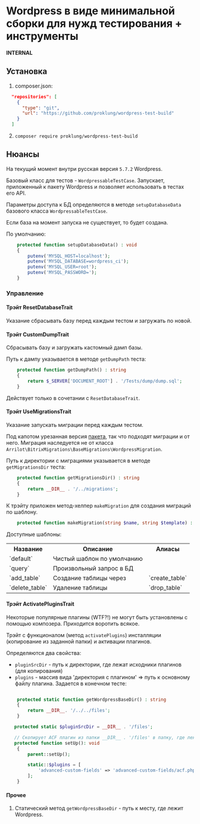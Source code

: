 # Wordpress в виде минимальной сборки для нужд тестирования + инструменты

**INTERNAL**

## Установка

1) composer.json:

```json
  "repositories": [
    {
      "type": "git",
      "url": "https://github.com/proklung/wordpress-test-build"
    }
  ]
```

2) `composer require proklung/wordpress-test-build`

## Нюансы

На текущий момент внутри русская версия `5.7.2` Wordpress.

Базовый класс для тестов - `WordpressableTestCase`. Запускает, приложенный к пакету Wordpress и позволяет использовать в тестах
его API.

Параметры доступа к БД определяются в методе `setupDatabaseData` базового класса `WordpressableTestCase`.

Если база на момент запуска не существует, то будет создана.

По умолчанию:

```php
    protected function setupDatabaseData() : void
    {
        putenv('MYSQL_HOST=localhost');
        putenv('MYSQL_DATABASE=wordpress_ci');
        putenv('MYSQL_USER=root');
        putenv('MYSQL_PASSWORD=');
    }
```

### Управление

#### Трэйт ResetDatabaseTrait

Указание сбрасывать базу перед каждым тестом и загружать по новой.

#### Трэйт CustomDumpTrait

Сбрасывать базу и загружать кастомный дамп базы. 

Путь к дампу указывается в методе `getDumpPath` теста:

```php
    protected function getDumpPath() : string
    {
        return $_SERVER['DOCUMENT_ROOT'] . '/Tests/dump/dump.sql';
    }

```
Действует только в сочетании с `ResetDatabaseTrait`.

#### Трэйт UseMigrationsTrait

Указание запускать миграции перед каждым тестом. 

Под капотом урезанная версия [пакета](https://github.com/ProklUng/wp.migrations), так что подходят миграции и от него. 
Миграция наследуется не от класса `Arrilot\BitrixMigrations\BaseMigrations\WordpressMigration`.

Путь к директории с миграциями указывается в методе `getMigrationsDir` теста:

```php
    protected function getMigrationsDir() : string
    {
        return __DIR__ . '/../migrations';
    }
```

К трэйту приложен метод-хелпер `makeMigration` для создания миграций по шаблону.

```php
    protected function makeMigration(string $name, string $template) : void
```

Доступные шаблоны:

<table>
<tr><th>Название</th><th>Описание</th><th>Алиасы</th></tr>
<tr>
    <td>`default`</td>
    <td>Чистый шаблон по умолчанию</td>
    <td></td>
</tr>

<tr>
    <td>`query`</td>
    <td>Произвольный запрос в БД</td>
    <td></td>
</tr>
<tr>
    <td>`add_table`</td>
    <td>Создание таблицы через</td>
    <td>`create_table`</td>
</tr>
<tr>
    <td>`delete_table`</td>
    <td>Удаление таблицы</td>
    <td>`drop_table`</td>
</tr>
</table>

#### Трэйт ActivatePluginsTrait

Некоторые популярные плагины (WTF?!) не могут быть установлены с помощью композера. Приходится воротить всякое.

Трэйт с функционалом (метод `activatePlugins`) инсталляции (копирование из заданной папки) и активации
плагинов.

Определяются два свойства:

- `pluginSrcDir` - путь к директории, где лежат исходники плагинов (для копирования)
- `plugins` - массив вида 'директория с плагином' => путь к основному файлу плагина. Задается в конечном тесте:

```php

    protected static function getWordpressBaseDir() : string
    {
        return __DIR__. '/../../files';
    }

   protected static $pluginSrcDir = __DIR__ . '/files';

   // Скопирует ACF плагин из папки __DIR__ . '/files' в папку, где лежит Wordpress.
   protected function setUp(): void
    {
        parent::setUp();

        static::$plugins = [
            'advanced-custom-fields' => 'advanced-custom-fields/acf.php'
        ];
    }
```

#### Прочее

1) Статический метод `getWordpressBaseDir` - путь к месту, где лежит Wordpress.